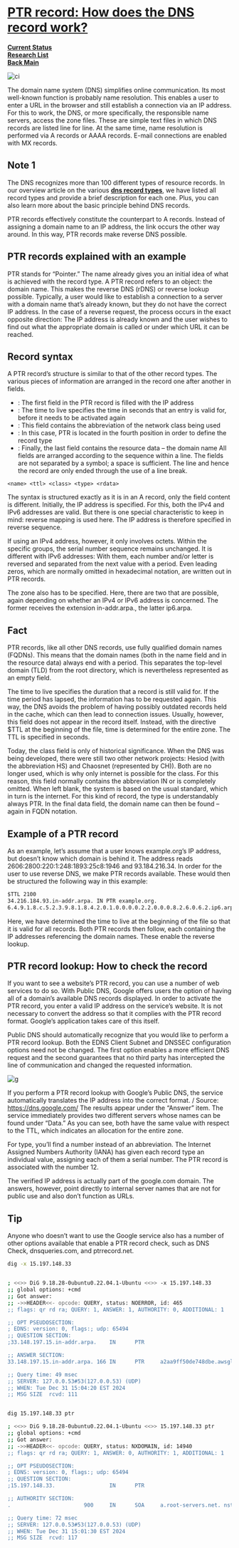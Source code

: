 # **[PTR record: How does the DNS record work?](https://www.ionos.com/digitalguide/hosting/technical-matters/ptr-record/)**

**[Current Status](../../../development/status/weekly/current_status.md)**\
**[Research List](../../research_list.md)**\
**[Back Main](../../../README.md)**

![ci](https://www.godaddy.com/resources/ae/wp-content/uploads/sites/11/how-to-connect-your-domain-name-hosting-account.jpg?size=1920x0)

The domain name system (DNS) simplifies online communication. Its most well-known function is probably name resolution. This enables a user to enter a URL in the browser and still establish a connection via an IP address. For this to work, the DNS, or more specifically, the responsible name servers, access the zone files. These are simple text files in which DNS records are listed line for line. At the same time, name resolution is performed via A records or AAAA records. E-mail connections are enabled with MX records.

## Note 1

The DNS recognizes more than 100 different types of resource records. In our overview article on the various **[dns record types](https://www.ionos.com/digitalguide/hosting/technical-matters/dns-records/)**, we have listed all record types and provide a brief description for each one. Plus, you can also learn more about the basic principle behind DNS records.

PTR records effectively constitute the counterpart to A records. Instead of assigning a domain name to an IP address, the link occurs the other way around. In this way, PTR records make reverse DNS possible.

## PTR records explained with an example

PTR stands for “Pointer.” The name already gives you an initial idea of what is achieved with the record type. A PTR record refers to an object: the domain name. This makes the reverse DNS (rDNS) or reverse lookup possible. Typically, a user would like to establish a connection to a server with a domain name that’s already known, but they do not have the correct IP address. In the case of a reverse request, the process occurs in the exact opposite direction: The IP address is already known and the user wishes to find out what the appropriate domain is called or under which URL it can be reached.

## Record syntax

A PTR record’s structure is similar to that of the other record types. The various pieces of information are arranged in the record one after another in fields.

- <name>: The first field in the PTR record is filled with the IP address
- <ttl>: The time to live specifies the time in seconds that an entry is valid for, before it needs to be activated again
- <class>: This field contains the abbreviation of the network class being used
- <type>: In this case, PTR is located in the fourth position in order to define the record type
- <rdata>: Finally, the last field contains the resource data – the domain name
All fields are arranged according to the sequence within a line. The fields are not separated by a symbol; a space is sufficient. The line and hence the record are only ended through the use of a line break.

`<name> <ttl> <class> <type> <rdata>`

The syntax is structured exactly as it is in an A record, only the field content is different. Initially, the IP address is specified. For this, both the IPv4 and IPv6 addresses are valid. But there is one special characteristic to keep in mind: reverse mapping is used here. The IP address is therefore specified in reverse sequence.

If using an IPv4 address, however, it only involves octets. Within the specific groups, the serial number sequence remains unchanged. It is different with IPv6 addresses: With them, each number and/or letter is reversed and separated from the next value with a period. Even leading zeros, which are normally omitted in hexadecimal notation, are written out in PTR records.

The zone also has to be specified. Here, there are two that are possible, again depending on whether an IPv4 or IPv6 address is concerned. The former receives the extension in-addr.arpa., the latter ip6.arpa.

## Fact

PTR records, like all other DNS records, use fully qualified domain names (FQDNs). This means that the domain names (both in the name field and in the resource data) always end with a period. This separates the top-level domain (TLD) from the root directory, which is nevertheless represented as an empty field.

The time to live specifies the duration that a record is still valid for. If the time period has lapsed, the information has to be requested again. This way, the DNS avoids the problem of having possibly outdated records held in the cache, which can then lead to connection issues. Usually, however, this field does not appear in the record itself. Instead, with the directive $TTL at the beginning of the file, time is determined for the entire zone. The TTL is specified in seconds.

Today, the class field is only of historical significance. When the DNS was being developed, there were still two other network projects: Hesiod (with the abbreviation HS) and Chaosnet (represented by CH)). Both are no longer used, which is why only internet is possible for the class. For this reason, this field normally contains the abbreviation IN or is completely omitted. When left blank, the system is based on the usual standard, which in turn is the internet. For this kind of record, the type is understandably always PTR. In the final data field, the domain name can then be found – again in FQDN notation.

## Example of a PTR record

As an example, let’s assume that a user knows example.org’s IP address, but doesn’t know which domain is behind it. The address reads 2606:2800:220:1:248:1893:25c8:1946 and 93.184.216.34. In order for the user to use reverse DNS, we make PTR records available. These would then be structured the following way in this example:

```txt
$TTL 2100
34.216.184.93.in-addr.arpa. IN PTR example.org.
6.4.9.1.8.c.5.2.3.9.8.1.8.4.2.0.1.0.0.0.0.2.2.0.0.0.8.2.6.0.6.2.ip6.arpa. IN PTR example.org.
```

Here, we have determined the time to live at the beginning of the file so that it is valid for all records. Both PTR records then follow, each containing the IP addresses referencing the domain names. These enable the reverse lookup.

## PTR record lookup: How to check the record

If you want to see a website’s PTR record, you can use a number of web services to do so. With Public DNS, Google offers users the option of having all of a domain’s available DNS records displayed. In order to activate the PTR record, you enter a valid IP address on the service’s website. It is not necessary to convert the address so that it complies with the PTR record format. Google’s application takes care of this itself.

Public DNS should automatically recognize that you would like to perform a PTR record lookup. Both the EDNS Client Subnet and DNSSEC configuration options need not be changed. The first option enables a more efficient DNS request and the second guarantees that no third party has intercepted the line of communication and changed the requested information.

![g](https://www.ionos.com/digitalguide/fileadmin/DigitalGuide/Screenshots_2019/ptr-record-check.png)

If you perform a PTR record lookup with Google’s Public DNS, the service automatically translates the IP address into the correct format. / Source: <https://dns.google.com/>
The results appear under the “Answer” item. The service immediately provides two different servers whose names can be found under “Data.” As you can see, both have the same value with respect to the TTL, which indicates an allocation for the entire zone.

For type, you’ll find a number instead of an abbreviation. The Internet Assigned Numbers Authority (IANA) has given each record type an individual value, assigning each of them a serial number. The PTR record is associated with the number 12.

The verified IP address is actually part of the google.com domain. The answers, however, point directly to internal server names that are not for public use and also don’t function as URLs.

## Tip

Anyone who doesn’t want to use the Google service also has a number of other options available that enable a PTR record check, such as DNS Check, dnsqueries.com, and ptrrecord.net.

```bash
dig -x 15.197.148.33


; <<>> DiG 9.18.28-0ubuntu0.22.04.1-Ubuntu <<>> -x 15.197.148.33
;; global options: +cmd
;; Got answer:
;; ->>HEADER<<- opcode: QUERY, status: NOERROR, id: 465
;; flags: qr rd ra; QUERY: 1, ANSWER: 1, AUTHORITY: 0, ADDITIONAL: 1

;; OPT PSEUDOSECTION:
; EDNS: version: 0, flags:; udp: 65494
;; QUESTION SECTION:
;33.148.197.15.in-addr.arpa.    IN      PTR

;; ANSWER SECTION:
33.148.197.15.in-addr.arpa. 166 IN      PTR     a2aa9ff50de748dbe.awsglobalaccelerator.com.

;; Query time: 49 msec
;; SERVER: 127.0.0.53#53(127.0.0.53) (UDP)
;; WHEN: Tue Dec 31 15:04:20 EST 2024
;; MSG SIZE  rcvd: 111

```

```bash

dig 15.197.148.33 ptr        

; <<>> DiG 9.18.28-0ubuntu0.22.04.1-Ubuntu <<>> 15.197.148.33 ptr
;; global options: +cmd
;; Got answer:
;; ->>HEADER<<- opcode: QUERY, status: NXDOMAIN, id: 14940
;; flags: qr rd ra; QUERY: 1, ANSWER: 0, AUTHORITY: 1, ADDITIONAL: 1

;; OPT PSEUDOSECTION:
; EDNS: version: 0, flags:; udp: 65494
;; QUESTION SECTION:
;15.197.148.33.                 IN      PTR

;; AUTHORITY SECTION:
.                       900     IN      SOA     a.root-servers.net. nstld.verisign-grs.com. 2024123101 1800 900 604800 86400

;; Query time: 72 msec
;; SERVER: 127.0.0.53#53(127.0.0.53) (UDP)
;; WHEN: Tue Dec 31 15:01:30 EST 2024
;; MSG SIZE  rcvd: 117
```
